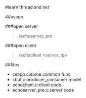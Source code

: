#learn thread and net

##usage

###open server
> ./echoserver_pre <port>

###open client
> ./echoclient <server_ip> <port>

##files
* csapp.c:some common func
* sbuf.c:producer_consumer model
* echoclient.c:client code
* echoserver_pre.c:server code

